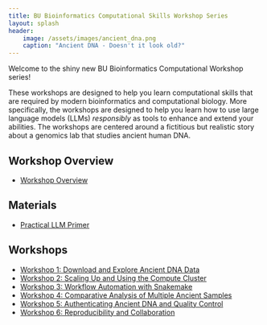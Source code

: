```yaml
---
title: BU Bioinformatics Computational Skills Workshop Series
layout: splash
header:
    image: /assets/images/ancient_dna.png
    caption: "Ancient DNA - Doesn't it look old?"
---
```


Welcome to the shiny new BU Bioinformatics Computational Workshop series!

These workshops are designed to help you learn computational skills that are
required by modern bioinformatics and computational biology. More specifically,
the workshops are designed to help you learn how to use large language models
(LLMs) *responsibly* as tools to enhance and extend your abilities. The workshops
are centered around a fictitious but realistic story about a genomics lab that
studies ancient human DNA.

## Workshop Overview
- [Workshop Overview](workshop_overview/index.html)

## Materials
- [Practical LLM Primer](lectures/practical_llm_primer.html)

## Workshops
- [Workshop 1: Download and Explore Ancient DNA Data](workshops/workshop_1/workshop_1_instructions/index.html)
- [Workshop 2: Scaling Up and Using the Compute Cluster](workshops/workshop_2/workshop_2_instructions/index.html)
- [Workshop 3: Workflow Automation with Snakemake](workshops/workshop_3/workshop_3_instructions/index.html)
- [Workshop 4: Comparative Analysis of Multiple Ancient Samples](workshops/workshop_4/workshop_4_instructions/index.html)
- [Workshop 5: Authenticating Ancient DNA and Quality Control](workshops/workshop_5/workshop_5_instructions/index.html)
- [Workshop 6: Reproducibility and Collaboration](workshops/workshop_6/workshop_6_instructions/index.html)
